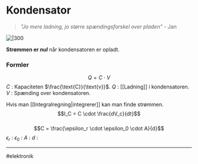 # Kondensator
> *"Jo mere ladning, jo større spændingsforskel over pladen"*
> \- Jan

![|300](https://external-content.duckduckgo.com/iu/?u=https%3A%2F%2Felectronicspost.com%2Fwp-content%2Fuploads%2F2015%2F10%2Fcapacitor-symbol.png&f=1&nofb=1&ipt=3ecf5c6913650a85a1c4dbe45bfe9c8972627df71462fa6f22fa98a408a28037&ipo=images)

**Strømmen er *nul*** når kondensatoren er opladt.

### Formler
$$Q=C \cdot V$$
$C$ : Kapaciteten $\frac{\text{C}}{\text{v}}$.
$Q$ : [[Ladning]] i kondensatoren.
$V$ : Spænding over kondensatoren. 

Hvis man [[Integralregning|integrerer]] kan man finde strømmen.
$$I_C = C \cdot \frac{dV_c}{dt}$$


### 

$$C = \frac{\epsilon_r \cdot \epsilon_0 \cdot A}{d}$$
$\epsilon_r$ :
$\epsilon_0$ :
$A$ :
$d$ :

---
#elektronik